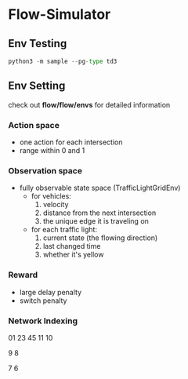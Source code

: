 # Flow-Simulator

## Env Testing
```python
python3 -m sample --pg-type td3
```

## Env Setting
check out **flow/flow/envs** for detailed information
### Action space
  * one action for each intersection
  * range within 0 and 1

### Observation space
  * fully observable state space (TrafficLightGridEnv)
    * for vehicles:
      1. velocity
      2. distance from the next intersection
      3. the unique edge it is traveling on
    * for each traffic light:
      1. current state (the flowing direction)
      2. last changed time
      3. whether it's yellow

### Reward
  * large delay penalty
  * switch penalty


### Network Indexing

   01 23 45
11
10

9
8
 
7
6
